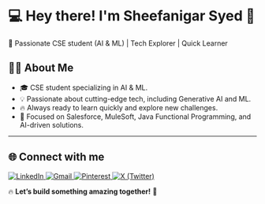 # 💻 Hey there! I'm Sheefanigar Syed 👋  

🚀 Passionate CSE student (AI & ML) | Tech Explorer | Quick Learner

## 👩‍💻 About Me  
- 🎓 CSE student specializing in AI & ML.
- 💡 Passionate about cutting-edge tech, including Generative AI and ML.  
- 🔥 Always ready to learn quickly and explore new challenges.
- 🎯 Focused on Salesforce, MuleSoft, Java Functional Programming, and AI-driven solutions.  

---


## 🌐 Connect with me

<p align="left">
  <a href="https://www.linkedin.com/in/sheefanigar/" target="_blank">
    <img src="https://img.shields.io/badge/LinkedIn-%230077B5.svg?&style=for-the-badge&logo=linkedin&logoColor=white" alt="LinkedIn"/>
  </a>
  
  <a href="mailto:syedsheefanigar@gmail.com" target="_blank">
    <img src="https://img.shields.io/badge/Gmail-D14836?style=for-the-badge&logo=gmail&logoColor=white" alt="Gmail"/>
  </a>
  
  <a href="https://in.pinterest.com/sheefacharms/_profile/" target="_blank">
    <img src="https://img.shields.io/badge/Pinterest-E60023?style=for-the-badge&logo=pinterest&logoColor=white" alt="Pinterest"/>
  </a>
  
  <a href="https://x.com/MysticNigar" target="_blank">
    <img src="https://img.shields.io/badge/X-000000?style=for-the-badge&logo=twitter&logoColor=white" alt="X (Twitter)"/>
  </a>
</p>

🔥 **Let’s build something amazing together!** 🚀  
